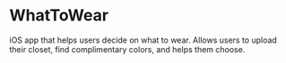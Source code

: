 WhatToWear
==========

iOS app that helps users decide on what to wear. Allows users to upload their closet, find complimentary colors, and helps them choose.
